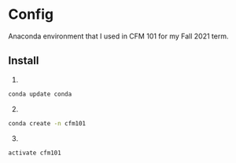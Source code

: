 # Config

Anaconda environment that I used in CFM 101 for my Fall 2021 term.

## Install
1.
```sh
conda update conda
```

2.
```sh
conda create -n cfm101
```

3.
```sh
activate cfm101
```